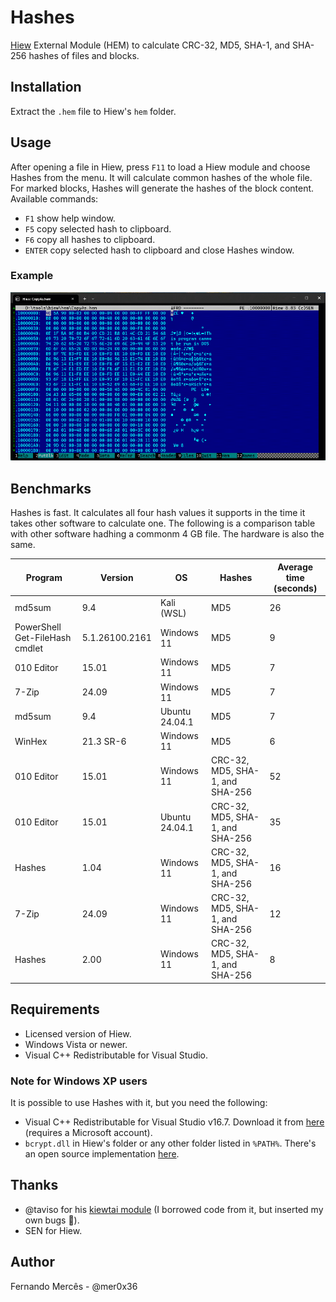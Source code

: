 # Hashes

[Hiew](https://hiew.io) External Module (HEM) to calculate CRC-32, MD5, SHA-1, and
SHA-256 hashes of files and blocks.

## Installation

Extract the `.hem` file to Hiew's `hem` folder.

## Usage

After opening a file in Hiew, press `F11` to load a Hiew module and choose Hashes from the menu.
It will calculate common hashes of the whole file. For marked blocks, Hashes will generate
the hashes of the block content. Available commands:

- `F1` show help window.
- `F5` copy selected hash to clipboard.
- `F6` copy all hashes to clipboard.
- `ENTER` copy selected hash to clipboard and close Hashes window.

### Example

![](assets/hem-hashes.gif)

## Benchmarks

Hashes is fast. It calculates all four hash values it supports in the time it takes
other software to calculate one. The following is a comparison table with other
software hadhing a commonm 4 GB file. The hardware is also the same.

Program | Version | OS  | Hashes | Average time (seconds)
------- | ------- | --- | ------ | ----------------------
md5sum | 9.4 | Kali (WSL) | MD5 | 26
PowerShell Get-FileHash cmdlet | 5.1.26100.2161 | Windows 11 | MD5 | 9
010 Editor | 15.01 | Windows 11 | MD5 | 7
7-Zip | 24.09 | Windows 11 | MD5 | 7
md5sum | 9.4 | Ubuntu 24.04.1 | MD5 | 7
WinHex | 21.3 SR-6 | Windows 11 | MD5 | 6
010 Editor | 15.01 | Windows 11 | CRC-32, MD5, SHA-1, and SHA-256 | 52
010 Editor | 15.01 | Ubuntu 24.04.1 | CRC-32, MD5, SHA-1, and SHA-256 | 35
Hashes | 1.04 | Windows 11 | CRC-32, MD5, SHA-1, and SHA-256 | 16
7-Zip | 24.09 | Windows 11 | CRC-32, MD5, SHA-1, and SHA-256 | 12
Hashes | 2.00 | Windows 11 | CRC-32, MD5, SHA-1, and SHA-256 | 8

## Requirements

- Licensed version of Hiew.
- Windows Vista or newer.
- Visual C++ Redistributable for Visual Studio.

### Note for Windows XP users

It is possible to use Hashes with it, but you need the following:

- Visual C++ Redistributable for Visual Studio v16.7.
Download it from [here](https://my.visualstudio.com/downloads) (requires a Microsoft account).
- `bcrypt.dll` in Hiew's folder or any other folder listed in `%PATH%`.
There's an open source implementation [here](https://github.com/Blaukovitch/bcrypt-XP).

## Thanks

- @taviso for his [kiewtai module](https://github.com/taviso/kiewtai) (I borrowed
code from it, but inserted my own bugs :cowboy_hat_face:).
- SEN for Hiew.

## Author

Fernando Mercês - @mer0x36
